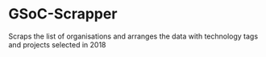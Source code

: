# GSoC-Scrapper
Scraps the list of organisations and arranges the data with technology tags and projects selected in 2018
